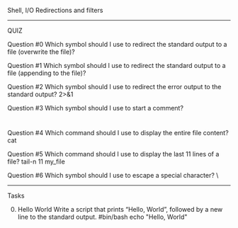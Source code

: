 Shell, I/O Redirections and filters

---------------------------------
QUIZ

Question #0
Which symbol should I use to redirect the standard output to a file (overwrite the file)?
>

Question #1
Which symbol should I use to redirect the standard output to a file (appending to the file)?
>>

Question #2
Which symbol should I use to redirect the error output to the standard output?
2>&1

Question #3
Which symbol should I use to start a comment?
#

Question #4
Which command should I use to display the entire file content?
cat

Question #5
Which command should I use to display the last 11 lines of a file?
tail-n 11 my_file

Question #6
Which symbol should I use to escape a special character?
\

---------------------------------
Tasks

0. Hello World
Write a script that prints “Hello, World”, followed by a new line to the standard output.
#bin/bash
echo "Hello, World"

